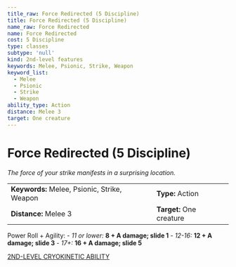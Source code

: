 ```yaml
---
title_raw: Force Redirected (5 Discipline)
title: Force Redirected (5 Discipline)
name_raw: Force Redirected
name: Force Redirected
cost: 5 Discipline
type: classes
subtype: 'null'
kind: 2nd-level features
keywords: Melee, Psionic, Strike, Weapon
keyword_list:
  - Melee
  - Psionic
  - Strike
  - Weapon
ability_type: Action
distance: Melee 3
target: One creature
---
```


# Force Redirected (5 Discipline)

*The force of your strike manifests in a surprising location.*

|                                              |                          |
| :------------------------------------------- | :----------------------- |
| **Keywords:** Melee, Psionic, Strike, Weapon | **Type:** Action         |
| **Distance:** Melee 3                        | **Target:** One creature |

Power Roll + Agility: - *11 or lower:* **8 + A damage; slide 1** - *12-16:* **12 + A damage; slide 3** - *17+:* **16 + A damage; slide 5**

[2ND-LEVEL CRYOKINETIC ABILITY](./2nd-Level%20Cryokinetic%20Ability/2nd-Level%20Cryokinetic%20Ability.md)
